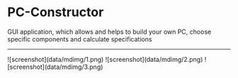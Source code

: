 # PC-Constructor
GUI application, which allows and helps to build your own PC, choose specific components and calculate specifications
<hr>
![screenshot](data/mdimg/1.png)
![screenshot](data/mdimg/2.png)
![screenshot](data/mdimg/3.png)